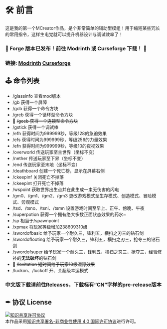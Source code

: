 # 🛠 前言
这是我的第一个MCreator作品，是个非常简单的辅助型模组！用于缩短某些冗长的常用指令，这样生电党就可以提升机器设计与调试效率了！ 
### **📢 Forge 版本已发布！前往 Modrinth 或 Curseforge 下载！ 📢**
### **链接: [Modrinth](https://modrinth.com/mod/wfbs-ez-commands/) [Curseforge](https://www.curseforge.com/minecraft/mc-mods/wfbs-easy-commands)**
## 🕹 命令列表
* /glassinfo 查看mod版本
* /gb 获得一个屏障
* /gcb 获得一个命令方块
* /grcb 获得一个循环型命令方块
* 🐞 ~~/gccb 获得一个连锁型命令方块~~
* /gstick 获得一个调试棒
* /efh 获得时间为999999秒，等级128的急迫效果
* /efs 获得时间为999999秒，等级256的力量效果
* /efn 获得时间为999999秒，等级10的夜视效果
* /overworld 传送玩家至主世界（坐标不变）
* /nether 传送玩家至下界（坐标不变）
* /end 传送玩家至末地（坐标不变）
* /deathboard 创建一个死亡榜，显示在屏幕右侧
* /ckeepinf 关闭死亡不掉落
* /ckeepint 打开死亡不掉落
* /wspoint 获取世界出生点并在此生成一束无伤害的闪电
* /gm0、/gm1、/gm2、/gm3 更改游戏模式至生存模式、创造模式、冒险模式、旁观模式
* /tsd、/tsno、/tsni、/tsmn 设置游戏时间至早上、正午、傍晚、午夜
* /superpotion 获得一个拥有绝大多数正面状态效果的药水~
* /sp 相当于/spawnpoint
* /xpmax 将玩家等级增加238609310级
* /swordofbasic 给予玩家一个耐久三，锋利五，横扫之刃三的钻石剑
* /swordoflooting 给予玩家一个耐久三，锋利五，横扫之刃三，抢夺三的钻石剑
* /swordofsuper 给予玩家一个耐久三，锋利五，横扫之刃三，抢夺三，经验修补的**无法破坏**的钻石剑
* 🐞 ~~/levitation 短时间给予玩家10级漂浮效果~~
* /luckon、/luckoff 开、关超级幸运模式
### 中文版下载请前往Releases，下载标有“CN”字样的**pre-release**版本
## ✒ 协议 License
<a rel="license" href="http://creativecommons.org/licenses/by-nc/4.0/"><img alt="知识共享许可协议" style="border-width:0" src="https://i.creativecommons.org/l/by-nc/4.0/88x31.png" /></a><br />本作品采用<a rel="license" href="http://creativecommons.org/licenses/by-nc/4.0/">知识共享署名-非商业性使用 4.0 国际许可协议</a>进行许可。
